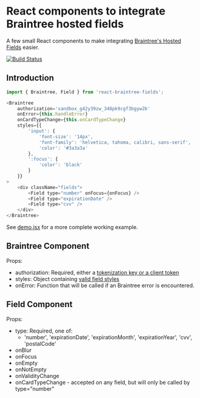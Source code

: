 # React components to integrate Braintree hosted fields

A few small React components to make integrating [Braintree's Hosted Fields](https://developers.braintreepayments.com/guides/hosted-fields/) easier.

[![Build Status](https://travis-ci.org/nathanstitt/react-braintree-fields.svg?branch=master)](https://travis-ci.org/nathanstitt/react-braintree-fields)


## Introduction

```javascript
import { Braintree, Field } from 'react-braintree-fields';

<Braintree
    authorization='sandbox_g42y39zw_348pk9cgf3bgyw2b'
    onError={this.handleError}
    onCardTypeChange={this.onCardTypeChange}
    styles={{
        'input': {
            'font-size': '14px',
            'font-family': 'helvetica, tahoma, calibri, sans-serif',
            'color': '#3a3a3a'
        },
        ':focus': {
            'color': 'black'
        }
    }}
>
    <div className="fields">
        <Field type="number" onFocus={onFocus} />
        <Field type="expirationDate" />
        <Field type="cvv" />
    </div>
</Braintree>
```

See [demo.jsx](demo.jsx) for a more complete working example.

## Braintree Component

Props:
 * authorization: Required, either a [tokenization key or a client token](https://developers.braintreepayments.com/guides/hosted-fields/setup-and-integration/)
 * styles: Object containing [valid field styles](https://braintree.github.io/braintree-web/3.11.1/module-braintree-web_hosted-fields.html#.create)
 * onError: Function that will be called if an Braintree error is encountered.


## Field Component

Props:
  * type: Required, one of:
    - 'number', 'expirationDate', 'expirationMonth', 'expirationYear', 'cvv', 'postalCode'
  * onBlur
  * onFocus
  * onEmpty
  * onNotEmpty
  * onValidityChange
  * onCardTypeChange - accepted on any field, but will only be called by type="number"

